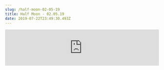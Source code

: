 ```yaml
---
slug: /half-moon-02-05-19
title: Half Moon - 02.05.19
date: 2019-07-22T23:49:30.493Z
---
```

<iframe width="100%" height="120" src="https://www.mixcloud.com/widget/iframe/?hide_cover=1&feed=%2FHalfMoonbk%2Fmoney-cat-records-252019%2F" frameborder="0" ></iframe>
